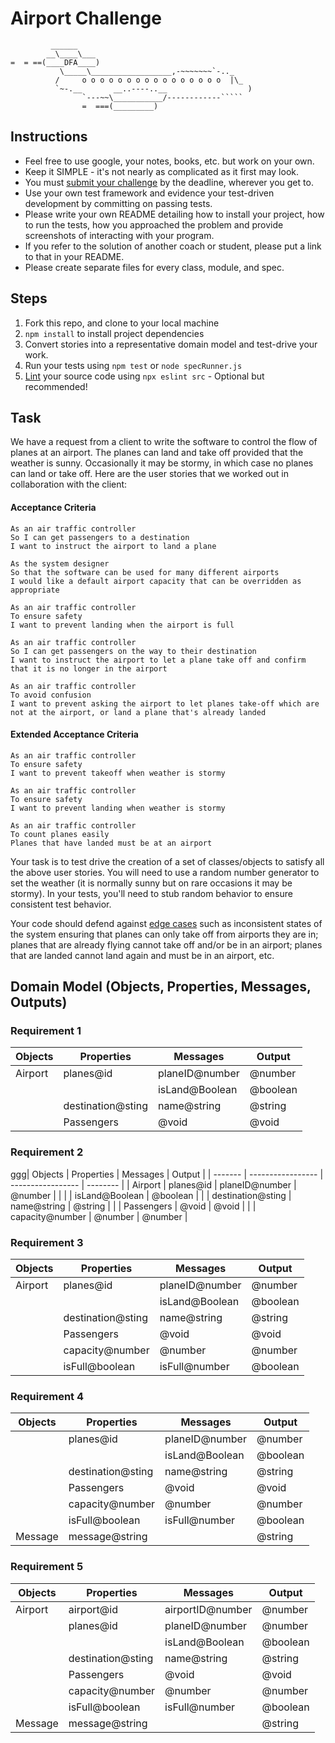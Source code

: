 Airport Challenge
=================

```
         ______
        __\____\___
=  = ==(____DFA____)
           \_____\__________________,-~~~~~~~`-.._
          /     o o o o o o o o o o o o o o o o  |\_
          `~-.__       __..----..__                  )
                `---~~\___________/------------`````
                =  ===(_________)

```

Instructions
---------

* Feel free to use google, your notes, books, etc. but work on your own.
* Keep it SIMPLE - it's not nearly as complicated as it first may look.
* You must [submit your challenge](https://airtable.com/shrUGm2T8TYCFAmjN) by the deadline, wherever you get to.
* Use your own test framework and evidence your test-driven development by committing on passing tests.
* Please write your own README detailing how to install your project, how to run the tests, how you approached the problem and provide screenshots of interacting with your program.
* If you refer to the solution of another coach or student, please put a link to that in your README.
* Please create separate files for every class, module, and spec.

Steps
-------

1. Fork this repo, and clone to your local machine
2. `npm install` to install project dependencies
3. Convert stories into a representative domain model and test-drive your work.
4. Run your tests using `npm test` or `node specRunner.js`
5. [Lint](https://eslint.org/docs/user-guide/getting-started) your source code using `npx eslint src` - Optional but recommended!

Task
-----

We have a request from a client to write the software to control the flow of planes at an airport. The planes can land and take off provided that the weather is sunny. Occasionally it may be stormy, in which case no planes can land or take off.  Here are the user stories that we worked out in collaboration with the client:

#### Acceptance Criteria
```
As an air traffic controller
So I can get passengers to a destination
I want to instruct the airport to land a plane

As the system designer
So that the software can be used for many different airports
I would like a default airport capacity that can be overridden as appropriate

As an air traffic controller
To ensure safety
I want to prevent landing when the airport is full

As an air traffic controller
So I can get passengers on the way to their destination
I want to instruct the airport to let a plane take off and confirm that it is no longer in the airport

As an air traffic controller
To avoid confusion
I want to prevent asking the airport to let planes take-off which are not at the airport, or land a plane that's already landed
```

#### Extended Acceptance Criteria
```
As an air traffic controller
To ensure safety
I want to prevent takeoff when weather is stormy

As an air traffic controller
To ensure safety
I want to prevent landing when weather is stormy

As an air traffic controller
To count planes easily
Planes that have landed must be at an airport
```

Your task is to test drive the creation of a set of classes/objects to satisfy all the above user stories. You will need to use a random number generator to set the weather (it is normally sunny but on rare occasions it may be stormy). In your tests, you'll need to stub random behavior to ensure consistent test behavior.

Your code should defend against [edge cases](http://programmers.stackexchange.com/questions/125587/what-are-the-difference-between-an-edge-case-a-corner-case-a-base-case-and-a-b) such as inconsistent states of the system ensuring that planes can only take off from airports they are in; planes that are already flying cannot take off and/or be in an airport; planes that are landed cannot land again and must be in an airport, etc.




##  Domain Model (Objects, Properties, Messages, Outputs)

### Requirement 1

| Objects | Properties        | Messages          | Output   |
| ------- | ----------------- | ----------------- | -------- |
| Airport | planes@id         | planeID@number    | @number  |
|         |                   | isLand@Boolean    | @boolean |
|         | destination@sting | name@string       | @string  |
|         | Passengers        | @void             | @void    |

### Requirement 2
ggg| Objects | Properties        | Messages          | Output   |
| ------- | ----------------- | ----------------- | -------- |
| Airport | planes@id         | planeID@number    | @number  |
|         |                   | isLand@Boolean    | @boolean |
|         | destination@sting | name@string       | @string  |
|         | Passengers        | @void             | @void    |
|         | capacity@number   | @number           | @number  |

### Requirement 3

| Objects | Properties        | Messages          | Output   |
| ------- | ----------------- | ----------------- | -------- |
| Airport | planes@id         | planeID@number    | @number  |
|         |                   | isLand@Boolean    | @boolean |
|         | destination@sting | name@string       | @string  |
|         | Passengers        | @void             | @void    |
|         | capacity@number   | @number           | @number  |
|         | isFull@boolean    | isFull@number     | @boolean |

### Requirement 4

| Objects     | Properties        | Messages          | Output   |
| ----------- | ----------------- | ----------------- | -------- |
|             | planes@id         | planeID@number    | @number  |
|             |                   | isLand@Boolean    | @boolean |
|             | destination@sting | name@string       | @string  |
|             | Passengers        | @void             | @void    |
|             | capacity@number   | @number           | @number  |
|             | isFull@boolean    | isFull@number     | @boolean |
| Message     | message@string    |                   | @string  |

### Requirement 5

| Objects     | Properties        | Messages          | Output   |
| ----------- | ----------------- | ----------------- | -------- |
| Airport     | airport@id        | airportID@number  | @number  |
|             | planes@id         | planeID@number    | @number  |
|             |                   | isLand@Boolean    | @boolean |
|             | destination@sting | name@string       | @string  |
|             | Passengers        | @void             | @void    |
|             | capacity@number   | @number           | @number  |
|             | isFull@boolean    | isFull@number     | @boolean |
| Message     | message@string    |                   | @string  |

